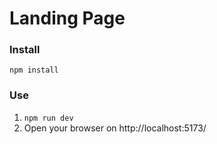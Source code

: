 # Landing Page

### Install
`npm install`

### Use
1. `npm run dev`
2. Open your browser on http://localhost:5173/

